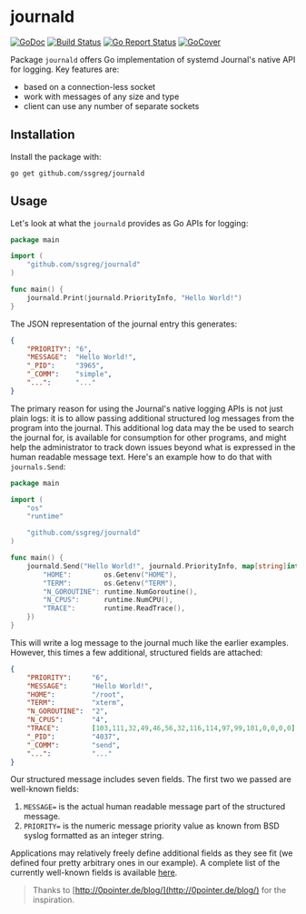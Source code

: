 # journald
[![GoDoc](https://godoc.org/github.com/ssgreg/journald?status.svg)](https://godoc.org/github.com/ssgreg/journald)
[![Build Status](https://travis-ci.org/ssgreg/journald.svg?branch=master)](https://travis-ci.org/ssgreg/journald)
[![Go Report Status](https://goreportcard.com/badge/github.com/ssgreg/journald)](https://goreportcard.com/report/github.com/ssgreg/journald)
[![GoCover](https://gocover.io/_badge/github.com/ssgreg/journald)](https://gocover.io/github.com/ssgreg/journald)

Package `journald` offers Go implementation of systemd Journal's native API for logging. Key features are:

* based on a connection-less socket
* work with messages of any size and type
* client can use any number of separate sockets

## Installation

Install the package with:

```shell
go get github.com/ssgreg/journald
```

## Usage

Let's look at what the `journald` provides as Go APIs for logging:

```go
package main

import (
    "github.com/ssgreg/journald"
)

func main() {
    journald.Print(journald.PriorityInfo, "Hello World!")
}
```

The JSON representation of the journal entry this generates:

```json
{
    "PRIORITY": "6",
    "MESSAGE":  "Hello World!",
    "_PID":     "3965",
    "_COMM":    "simple",
    "...":      "..."
}
```

The primary reason for using the Journal's native logging APIs is not just plain logs: it is to allow passing additional structured log messages from the program into the journal. This additional log data may the be used to search the journal for, is available for consumption for other programs, and might help the administrator to track down issues beyond what is expressed in the human readable message text. Here's an example how to do that with `journals.Send`:

```go
package main

import (
    "os"
    "runtime"

    "github.com/ssgreg/journald"
)

func main() {
    journald.Send("Hello World!", journald.PriorityInfo, map[string]interface{}{
        "HOME":        os.Getenv("HOME"),
        "TERM":        os.Getenv("TERM"),
        "N_GOROUTINE": runtime.NumGoroutine(),
        "N_CPUS":      runtime.NumCPU(),
        "TRACE":       runtime.ReadTrace(),
    })
}
```

This will write a log message to the journal much like the earlier examples. However, this times a few additional, structured fields are attached:

```json
{
    "PRIORITY":     "6",
    "MESSAGE":      "Hello World!",
    "HOME":         "/root",
    "TERM":         "xterm",
    "N_GOROUTINE":  "2",
    "N_CPUS":       "4",
    "TRACE":        [103,111,32,49,46,56,32,116,114,97,99,101,0,0,0,0],
    "_PID":         "4037",
    "_COMM":        "send",
    "...":          "..."
}
```

Our structured message includes seven fields. The first two we passed are well-known fields:

1. `MESSAGE=` is the actual human readable message part of the structured message.
1. `PRIORITY=` is the numeric message priority value as known from BSD syslog formatted as an integer string.

Applications may relatively freely define additional fields as they see fit (we defined four pretty arbitrary ones in our example). A complete list of the currently well-known fields is available [here](https://www.freedesktop.org/software/systemd/man/systemd.journal-fields.html).

> Thanks to [http://0pointer.de/blog/](http://0pointer.de/blog/) for the inspiration.
